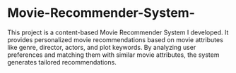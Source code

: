 # Movie-Recommender-System-
This project is a content-based Movie Recommender System I developed. It provides personalized movie recommendations based on movie attributes like genre, director, actors, and plot keywords. By analyzing user preferences and matching them with similar movie attributes, the system generates tailored recommendations.
